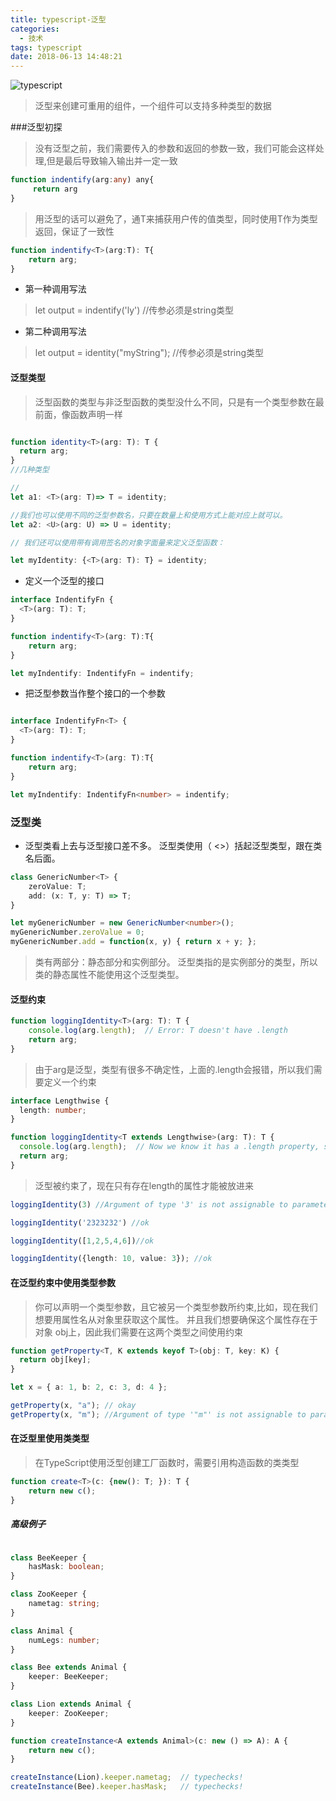 ```yaml
---
title: typescript-泛型
categories:
  - 技术
tags: typescript
date: 2018-06-13 14:48:21
---
```

![typescript](https://upload-images.jianshu.io/upload_images/10843623-d1427ac46b2dd12f.jpg?imageMogr2/auto-orient/strip%7CimageView2/2/w/1240)
> 泛型来创建可重用的组件，一个组件可以支持多种类型的数据

<!-- more -->   

###泛型初探
> 没有泛型之前，我们需要传入的参数和返回的参数一致，我们可能会这样处理,但是最后导致输入输出并一定一致
``` ts
function indentify(arg:any) any{
     return arg
}
```
> 用泛型的话可以避免了，通T来捕获用户传的值类型，同时使用T作为类型返回，保证了一致性
``` ts
function indentify<T>(arg:T): T{
    return arg;
}
```
 - 第一种调用写法
>  let output = indentify<string>('ly') //传参必须是string类型
- 第二种调用写法
>  let output = identity("myString"); //传参必须是string类型

#### 泛型类型
> 泛型函数的类型与非泛型函数的类型没什么不同，只是有一个类型参数在最前面，像函数声明一样

``` ts

function identity<T>(arg: T): T {
  return arg;
}
//几种类型

//
let a1: <T>(arg: T)=> T = identity;

//我们也可以使用不同的泛型参数名，只要在数量上和使用方式上能对应上就可以。
let a2: <U>(arg: U) => U = identity;

// 我们还可以使用带有调用签名的对象字面量来定义泛型函数：

let myIdentity: {<T>(arg: T): T} = identity;

```
 - 定义一个泛型的接口

``` ts
interface IndentifyFn {
  <T>(arg: T): T;
}

function indentify<T>(arg: T):T{
    return arg;
}

let myIndentify: IndentifyFn = indentify;

```
 - 把泛型参数当作整个接口的一个参数

``` ts

interface IndentifyFn<T> {
  <T>(arg: T): T;
}

function indentify<T>(arg: T):T{
    return arg;
}

let myIndentify: IndentifyFn<number> = indentify;

```
<!-- more -->
### 泛型类
 - 泛型类看上去与泛型接口差不多。 泛型类使用（ <>）括起泛型类型，跟在类名后面。

``` ts
class GenericNumber<T> {
    zeroValue: T;
    add: (x: T, y: T) => T;
}

let myGenericNumber = new GenericNumber<number>();
myGenericNumber.zeroValue = 0;
myGenericNumber.add = function(x, y) { return x + y; };

```
> 类有两部分：静态部分和实例部分。 泛型类指的是实例部分的类型，所以类的静态属性不能使用这个泛型类型。

#### 泛型约束

```ts
function loggingIdentity<T>(arg: T): T {
    console.log(arg.length);  // Error: T doesn't have .length
    return arg;
}
```
> 由于arg是泛型，类型有很多不确定性，上面的.length会报错，所以我们需要定义一个约束
``` ts
interface Lengthwise {
  length: number;
}

function loggingIdentity<T extends Lengthwise>(arg: T): T {
  console.log(arg.length);  // Now we know it has a .length property, so no more error
  return arg;
}
```
> 泛型被约束了，现在只有存在length的属性才能被放进来

``` ts
loggingIdentity(3) //Argument of type '3' is not assignable to parameter of type 'Lengthwise'.

loggingIdentity('2323232') //ok

loggingIdentity([1,2,5,4,6])//ok

loggingIdentity({length: 10, value: 3}); //ok
```
#### 在泛型约束中使用类型参数

> 你可以声明一个类型参数，且它被另一个类型参数所约束,比如，现在我们想要用属性名从对象里获取这个属性。 并且我们想要确保这个属性存在于对象 obj上，因此我们需要在这两个类型之间使用约束

```ts
function getProperty<T, K extends keyof T>(obj: T, key: K) {
  return obj[key];
}

let x = { a: 1, b: 2, c: 3, d: 4 };

getProperty(x, "a"); // okay
getProperty(x, "m"); //Argument of type '"m"' is not assignable to parameter of type '"a" | "b" | "c" | "d"'.
```
#### 在泛型里使用类类型

> 在TypeScript使用泛型创建工厂函数时，需要引用构造函数的类类型

``` ts
function create<T>(c: {new(): T; }): T {
    return new c();
}

```

##### 高级例子

``` ts

class BeeKeeper {
    hasMask: boolean;
}

class ZooKeeper {
    nametag: string;
}

class Animal {
    numLegs: number;
}

class Bee extends Animal {
    keeper: BeeKeeper;
}

class Lion extends Animal {
    keeper: ZooKeeper;
}

function createInstance<A extends Animal>(c: new () => A): A {
    return new c();
}

createInstance(Lion).keeper.nametag;  // typechecks!
createInstance(Bee).keeper.hasMask;   // typechecks!

```









